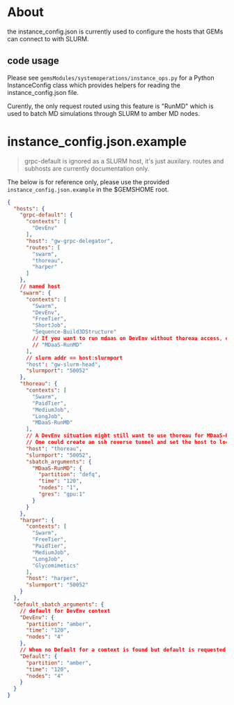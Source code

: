 # About

the instance_config.json is currently used to configure the hosts that GEMs can connect to with SLURM.

## code usage
Please see `gemsModules/systemoperations/instance_ops.py` for a Python InstanceConfig class which provides helpers for reading the instance_config.json file.

Curently, the only request routed using this feature is "RunMD" which is used to batch MD simulations through SLURM to amber MD nodes.

# instance_config.json.example


> grpc-default is ignored as a SLURM host, it's just auxilary. routes and subhosts are currently documentation only.


The below is for reference only, please use the provided `instance_config.json.example` in the $GEMSHOME root.

```json
{
  "hosts": {
    "grpc-default": {
      "contexts": [
        "DevEnv"
      ],
      "host": "gw-grpc-delegator",
      "routes": [
        "swarm",
        "thoreau",
        "harper"
      ]
    },
    // named host
    "swarm": {
      "contexts": [
        "Swarm",
        "DevEnv",
        "FreeTier",
        "ShortJob",
        "Sequence-Build3DStructure"
        // If you want to run mdaas on DevEnv without thoreau access, define this: (And make sure to add a comma to the end of the line above)
        // "MDaaS-RunMD"
      ],
      // slurm addr == host:slurmport
      "host": "gw-slurm-head",
      "slurmport": "50052"
    },
    "thoreau": {
      "contexts": [
        "Swarm",
        "PaidTier",
        "MediumJob",
        "LongJob",
        "MDaaS-RunMD"
      ],
      // A DevEnv situation might still want to use thoreau for MDaaS-RunMD because it's slightly different from swarm.
      // One could create an ssh reverse tunnel and set the host to localhost, for example.
      "host": "thoreau",
      "slurmport": "50052",
      "sbatch_arguments": {
        "MDaaS-RunMD": {
          "partition": "defq",
          "time": "120",
          "nodes": "1",
          "gres": "gpu:1"
        }
      }
    },
    "harper": {
      "contexts": [
        "Swarm",
        "FreeTier",
        "PaidTier",
        "MediumJob",
        "LongJob",
        "Glycomimetics"
      ],
      "host": "harper",
      "slurmport": "50052"
    }
  },
  "default_sbatch_arguments": {
    // default for DevEnv context
    "DevEnv": {
      "partition": "amber",
      "time": "120",
      "nodes": "4"
    },
    // When no Default for a context is found but default is requested
    "Default": {
      "partition": "amber",
      "time": "120",
      "nodes": "4"
    }
  }
}
```
